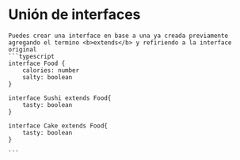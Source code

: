 <i class="time"></i>
<div class="head"><h1>Unión de interfaces</h1></div>

````ad-abstract
Puedes crear una interface en base a una ya creada previamente agregando el termino <b>extends</b> y refiriendo a la interface original
```typescript
interface Food {
	calories: number
	salty: boolean
}

interface Sushi extends Food{
	tasty: boolean
}

interface Cake extends Food{
	tasty: boolean
}

```
````
